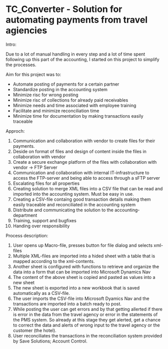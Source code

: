 # TC_Converter - Solution for automating payments from travel agiencies

Intro:

Due to a lot of manual handling in every step and a lot of time spent following up this part of the accounting, I started on this project to simplify the processes. 

Aim for this project was to:

- Automate posting of payments for a certain partner
- Standardize posting in the accounting system
- Minimize risc for wrong posting
- Minimize risc of collections for already paid receivables
- Minimize needs and time associated with employee training
- Facilitate and minimize reconciliation time
- Minimize time for documentation by making transactions easily traceable


Approch:

1. Communication and collaboration with vendor to create files for their payments.  
2. Deside on format of files and design of content inside the files in collaboration with vendor
3. Create a secure exchange platform of the files with collaboration with vendor -> FTP Server
4. Communication and collaboration with internal IT-infrastructure to access the FTP-server and being able to access through a sFTP server
5. Escalating files for all properties
6. Creating solution to merge XML files into a CSV file that can be read and imported into the accounting system. Must be easy in use.
7. Creating a CSV-file containg good transaction details making them easily traceable and reconciliated in the accounting system
8. Distribute and communicating the solution to the accounting-department
9. Training, support and bugfixes
10. Handing over responsibility

Process description:

1. User opens up Macro-file, presses button for file dialog and selects xml-files
2. Multiple XML-files are imported into a hided sheet with a table that is mapped according to the xml-contents. 
3. Another sheet is configured with functions to retrieve and organize the data into a form that can be imported into Microsoft Dynamics Nav
4. The content of the above sheet is copied and pasted as values into a new sheet
5. The new sheet is exported into a new workbook that is saved automatically as a CSV-file.
6. The user imports the CSV-file into Microsoft Dyamics Nav and the transactions are imported into a batch ready to post.
7. While posting the user can get errors and by that getting allerted if there is error in the data from the travel agency or error in the statements of the PMS system. So already at this stage they get alerted, get a chance to correct the data and alerts of wrong input to the travel agency or the customer (the hotel).
8. User reconciliates the transactions in the reconciliation system provided by Save Solutions; Account Control.

